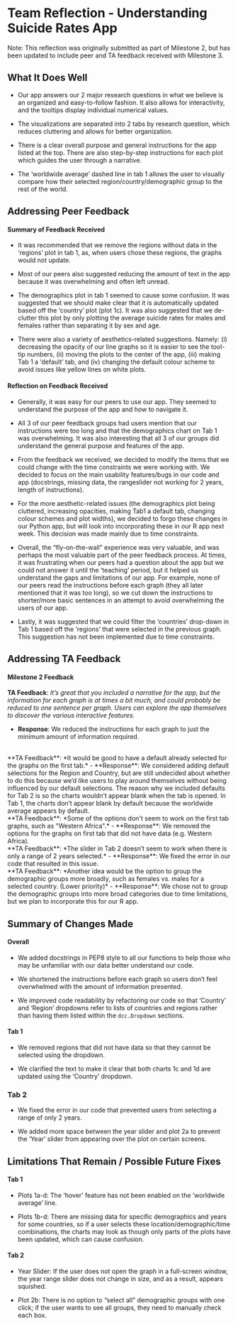 # Team Reflection - Understanding Suicide Rates App

Note: This reflection was originally submitted as part of Milestone 2, but has been updated to include peer and TA feedback received with Milestone 3. 

## What It Does Well 

- Our app answers our 2 major research questions in what we believe is an organized and easy-to-follow fashion. It also allows for interactivity, and the tooltips display individual numerical values.

- The visualizations are separated into 2 tabs by research question, which reduces cluttering and allows for better organization.

- There is a clear overall purpose and general instructions for the app listed at the top. There are also step-by-step instructions for each plot which guides the user through a narrative.

- The ‘worldwide average’ dashed line in tab 1 allows the user to visually compare how their selected region/country/demographic group to the rest of the world. 

## Addressing Peer Feedback

#### Summary of Feedback Received
- It was recommended that we remove the regions without data in the ‘regions’ plot in tab 1, as, when users chose these regions, the graphs would not update. 

- Most of our peers also suggested reducing the amount of text in the app because it was overwhelming and often left unread. 

- The demographics plot in tab 1 seemed to cause some confusion. It was suggested that we should make clear that it is automatically updated based off the ‘country’ plot (plot 1c). It was also suggested that we de-clutter this plot by only plotting the average suicide rates for males and females rather than separating it by sex and age. 

- There were also a variety of aesthetics-related suggestions. Namely: (i) decreasing the opacity of our line graphs so it is easier to see the tool-tip numbers, (ii) moving the plots to the center of the app, (iii) making Tab 1 a ‘default’ tab, and (iv) changing the default colour scheme to avoid issues like yellow lines on white plots.

#### Reflection on Feedback Received
- Generally, it was easy for our peers to use our app. They seemed to understand the purpose of the app and how to navigate it.

- All 3 of our peer feedback groups had users mention that our instructions were too long and that the demographics chart on Tab 1 was overwhelming. It was also interesting that all 3 of our groups did understand the general purpose and features of the app. 

- From the feedback we received, we decided to modify the items that we could change with the time constraints we were working with. We decided to focus on the main usability features/bugs in our code and app (docstrings, missing data, the rangeslider not working for 2 years, length of instructions). 

- For the more aesthetic-related issues (the demographics plot being cluttered, increasing opacities, making Tab1 a default tab, changing colour schemes and plot widths), we decided to forgo these changes in our Python app, but will look into incorporating these in our R app next week. This decision was made mainly due to time constraints.

- Overall, the “fly-on-the-wall” experience was very valuable, and was perhaps the most valuable part of the peer feedback process. At times, it was frustrating when our peers had a question about the app but we could not answer it until the ‘teaching’ period, but it helped us understand the gaps and limitations of our app. For example, none of our peers read the instructions before each graph (they all later mentioned that it was too long), so we cut down the instructions to shorter/more basic sentences in an attempt to avoid overwhelming the users of our app. 

- Lastly, it was suggested that we could filter the ‘countries’ drop-down in Tab 1 based off the ‘regions’ that were selected in the previous graph. This suggestion has not been implemented due to time constraints.


## Addressing TA Feedback

#### Milestone 2 Feedback 

**TA Feedback**: *It’s great that you included a narrative for the app, but the information for each graph is at times a bit much, and could probably be reduced to one sentence per graph. Users can explore the app themselves to discover the various interactive features.*
- **Response**: We reduced the instructions for each graph to just the minimum amount of information required. 
<br/>
**TA Feedback**: *It would be good to have a default already selected for the graphs on the first tab.*
- **Response**: We considered adding default selections for the Region and Country, but are still undecided about whether to do this because we’d like users to play around themselves without being influenced by our default selections. The reason why we included defaults for Tab 2 is so the charts wouldn’t appear blank when the tab is opened. In Tab 1, the charts don’t appear blank by default because the worldwide average appears by default.
<br/>
**TA Feedback**: *Some of the options don't seem to work on the first tab graphs, such as "Western Africa".*
- **Response**: We removed the options for the graphs on first tab that did not have data (e.g. Western Africa). 
<br/>
**TA Feedback**: *The slider in Tab 2 doesn’t seem to work when there is only a range of 2 years selected.*
- **Response**: We fixed the error in our code that resulted in this issue.
<br/>
**TA Feedback**: *Another idea would be the option to group the demographic groups more broadly, such as females vs. males for a selected country. (Lower priority)*
- **Response**: We chose not to group the demographic groups into more broad categories due to time limitations, but we plan to incorporate this for our R app. 

## Summary of Changes Made

#### Overall
- We added docstrings in PEP8 style to all our functions to help those who may be unfamiliar with our data better understand our code.

- We shortened the instructions before each graph so users don’t feel overwhelmed with the amount of information presented.

- We improved code readability by refactoring our code so that ‘Country’ and ‘Region’ dropdowns refer to lists of countries and regions rather than having them listed within the `dcc.Dropdown` sections.

#### Tab 1
- We removed regions that did not have data so that they cannot be selected using the dropdown.

- We clarified the text to make it clear that both charts 1c and 1d are updated using the ‘Country’ dropdown.


### Tab 2
- We fixed the error in our code that prevented users from selecting a range of only 2 years.  

- We added more space between the year slider and plot 2a to prevent the ‘Year’ slider from appearing over the plot on certain screens.


## Limitations That Remain / Possible Future Fixes

#### Tab 1
- Plots 1a-d: The ‘hover’ feature has not been enabled on the ‘worldwide average’ line.

- Plots 1b-d: There are missing data for specific demographics and years for some countries, so if a user selects these location/demographic/time combinations, the charts may look as though only parts of the plots have been updated, which can cause confusion.


#### Tab 2
- Year Slider: If the user does not open the graph in a full-screen window, the year range slider does not change in size, and as a result, appears squished.

- Plot 2b: There is no option to “select all” demographic groups with one click; if the user wants to see all groups, they need to manually check each box.


